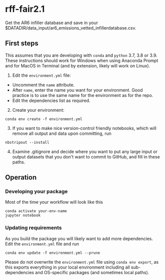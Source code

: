 # rff-fair2.1

Get the AR6 infiller database and save in your $DATADIR/data_input/ar6_emissions_vetted_infillerdatabase.csv.

## First steps

This assumes that you are developing with `conda` and `python` 3.7, 3.8 or 3.9. These instructions should work for Windows when using Anaconda Prompt and for MacOS in Terminal (and by extension, likely will work on Linux).

1. Edit the `environment.yml` file:
  - Uncomment the `name` attribute.
  - After `name`, enter the name you want for your environment. Good practice is to use the same name for the environment as for the repo.
  - Edit the dependencies list as required.
2. Create your environment:

```
conda env create -f environment.yml
```
3. If you want to make nice version-control friendly notebooks, which will remove all output and data upon committing, run
```
nbstripout --install
```

4. Examine .gitignore and decide where you want to put any large input or output datasets that you don't want to commit to GitHub, and fill in these paths.

## Operation

### Developing your package

Most of the time your workflow will look like this

```
conda activate your-env-name
jupyter notebook
```

### Updating requirements

As you build the package you will likely want to add more dependencies. Edit the `environment.yml` file and run
```
conda env update -f environment.yml --prune
```

Please do not overwrite the `environment.yml` file using `conda env export`, as this exports everything in your local environment including all sub-dependencies and OS-specific packages (and sometimes local paths).
